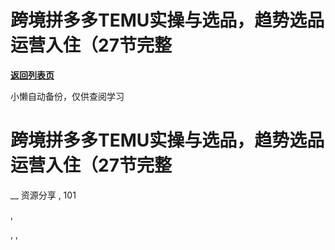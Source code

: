 # 跨境拼多多TEMU实操与选品，趋势选品运营入住（27节完整

[**返回列表页**](/gzh/懒人手册)

小懒自动备份，仅供查阅学习

# 跨境拼多多TEMU实操与选品，趋势选品运营入住（27节完整

__ 资源分享 , 101

,

, ,

